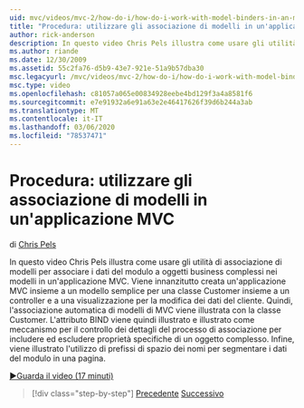 ```yaml
---
uid: mvc/videos/mvc-2/how-do-i/how-do-i-work-with-model-binders-in-an-mvc-application
title: "Procedura: utilizzare gli associazione di modelli in un'applicazione MVC | Microsoft Docs"
author: rick-anderson
description: In questo video Chris Pels illustra come usare gli utilità di associazione di modelli per associare i dati del modulo a oggetti business complessi nei modelli in un'applicazione MVC. Per prima cosa, un domanda MVC...
ms.author: riande
ms.date: 12/30/2009
ms.assetid: 55c2fa76-d5b9-43e7-921e-51a9b57dba30
msc.legacyurl: /mvc/videos/mvc-2/how-do-i/how-do-i-work-with-model-binders-in-an-mvc-application
msc.type: video
ms.openlocfilehash: c81057a065e00834928eebe4bd129f3a4a8581f6
ms.sourcegitcommit: e7e91932a6e91a63e2e46417626f39d6b244a3ab
ms.translationtype: MT
ms.contentlocale: it-IT
ms.lasthandoff: 03/06/2020
ms.locfileid: "78537471"
---
```

# <a name="how-do-i-work-with-model-binders-in-an-mvc-application"></a>Procedura: utilizzare gli associazione di modelli in un'applicazione MVC

di [Chris Pels](https://twitter.com/chrispels)

In questo video Chris Pels illustra come usare gli utilità di associazione di modelli per associare i dati del modulo a oggetti business complessi nei modelli in un'applicazione MVC. Viene innanzitutto creata un'applicazione MVC insieme a un modello semplice per una classe Customer insieme a un controller e a una visualizzazione per la modifica dei dati del cliente. Quindi, l'associazione automatica di modelli di MVC viene illustrata con la classe Customer. L'attributo BIND viene quindi illustrato e illustrato come meccanismo per il controllo dei dettagli del processo di associazione per includere ed escludere proprietà specifiche di un oggetto complesso. Infine, viene illustrato l'utilizzo di prefissi di spazio dei nomi per segmentare i dati del modulo in una pagina.

[&#9654;Guarda il video (17 minuti)](https://channel9.msdn.com/Blogs/ASP-NET-Site-Videos/how-do-i-work-with-model-binders-in-an-mvc-application)

> [!div class="step-by-step"]
> [Precedente](how-do-i-create-a-custom-html-helper-for-an-mvc-application.md)
> [Successivo](how-do-i-use-httpverbs-attributes-in-an-mvc-application.md)
